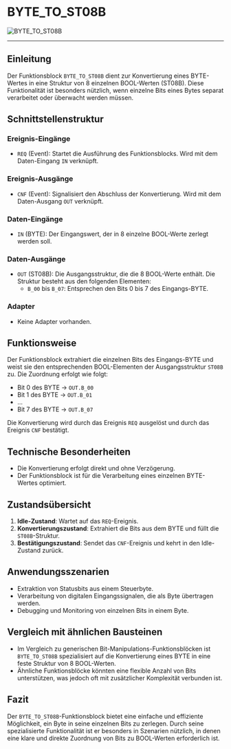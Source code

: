 # BYTE_TO_ST08B

![BYTE_TO_ST08B](https://github.com/user-attachments/assets/1bbabd58-531d-476d-9130-75f93e1a1429)

* * * * * * * * * *
## Einleitung
Der Funktionsblock `BYTE_TO_ST08B` dient zur Konvertierung eines BYTE-Wertes in eine Struktur von 8 einzelnen BOOL-Werten (ST08B). Diese Funktionalität ist besonders nützlich, wenn einzelne Bits eines Bytes separat verarbeitet oder überwacht werden müssen.

## Schnittstellenstruktur

### **Ereignis-Eingänge**
- `REQ` (Event): Startet die Ausführung des Funktionsblocks. Wird mit dem Daten-Eingang `IN` verknüpft.

### **Ereignis-Ausgänge**
- `CNF` (Event): Signalisiert den Abschluss der Konvertierung. Wird mit dem Daten-Ausgang `OUT` verknüpft.

### **Daten-Eingänge**
- `IN` (BYTE): Der Eingangswert, der in 8 einzelne BOOL-Werte zerlegt werden soll.

### **Daten-Ausgänge**
- `OUT` (ST08B): Die Ausgangsstruktur, die die 8 BOOL-Werte enthält. Die Struktur besteht aus den folgenden Elementen:
  - `B_00` bis `B_07`: Entsprechen den Bits 0 bis 7 des Eingangs-BYTE.

### **Adapter**
- Keine Adapter vorhanden.

## Funktionsweise
Der Funktionsblock extrahiert die einzelnen Bits des Eingangs-BYTE und weist sie den entsprechenden BOOL-Elementen der Ausgangsstruktur `ST08B` zu. Die Zuordnung erfolgt wie folgt:
- Bit 0 des BYTE → `OUT.B_00`
- Bit 1 des BYTE → `OUT.B_01`
- ...
- Bit 7 des BYTE → `OUT.B_07`

Die Konvertierung wird durch das Ereignis `REQ` ausgelöst und durch das Ereignis `CNF` bestätigt.

## Technische Besonderheiten
- Die Konvertierung erfolgt direkt und ohne Verzögerung.
- Der Funktionsblock ist für die Verarbeitung eines einzelnen BYTE-Wertes optimiert.

## Zustandsübersicht
1. **Idle-Zustand**: Wartet auf das `REQ`-Ereignis.
2. **Konvertierungszustand**: Extrahiert die Bits aus dem BYTE und füllt die `ST08B`-Struktur.
3. **Bestätigungszustand**: Sendet das `CNF`-Ereignis und kehrt in den Idle-Zustand zurück.

## Anwendungsszenarien
- Extraktion von Statusbits aus einem Steuerbyte.
- Verarbeitung von digitalen Eingangssignalen, die als Byte übertragen werden.
- Debugging und Monitoring von einzelnen Bits in einem Byte.

## Vergleich mit ähnlichen Bausteinen
- Im Vergleich zu generischen Bit-Manipulations-Funktionsblöcken ist `BYTE_TO_ST08B` spezialisiert auf die Konvertierung eines BYTE in eine feste Struktur von 8 BOOL-Werten.
- Ähnliche Funktionsblöcke könnten eine flexible Anzahl von Bits unterstützen, was jedoch oft mit zusätzlicher Komplexität verbunden ist.

## Fazit
Der `BYTE_TO_ST08B`-Funktionsblock bietet eine einfache und effiziente Möglichkeit, ein Byte in seine einzelnen Bits zu zerlegen. Durch seine spezialisierte Funktionalität ist er besonders in Szenarien nützlich, in denen eine klare und direkte Zuordnung von Bits zu BOOL-Werten erforderlich ist.
